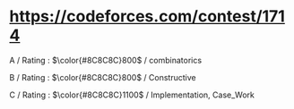 # https://codeforces.com/contest/1714

A / Rating : $\color{#8C8C8C}800$ / combinatorics

B / Rating : $\color{#8C8C8C}800$ / Constructive

C / Rating : $\color{#8C8C8C}1100$ / Implementation, Case_Work
